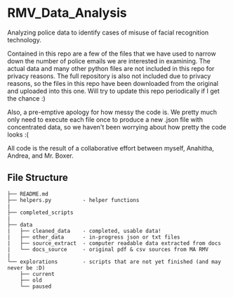 # RMV_Data_Analysis
Analyzing police data to identify cases of misuse of facial recognition technology.

Contained in this repo are a few of the files that we have used to narrow down the number of police emails we are interested in examining. The actual data and many other python files are not included in this repo for privacy reasons. The full repository is also not included due to privacy reasons, so the files in this repo have been downloaded from the original and uploaded into this one. Will try to update this repo periodically if I get the chance :)

Also, a pre-emptive apology for how messy the code is. We pretty much only need to execute each file once to produce a new .json file with concentrated data, so we haven't been worrying about how pretty the code looks :(

All code is the result of a collaborative effort between myself, Anahitha, Andrea, and Mr. Boxer.

## File Structure
```
├── README.md
├── helpers.py          - helper functions
|
├── completed_scripts
|
├── data
|   ├── cleaned_data    - completed, usable data!
|   ├── other_data      - in-progress json or txt files
|   ├── source_extract  - computer readable data extracted from docs
|   └── docs_source     - original pdf & csv sources from MA RMV 
|
└── explorations        - scripts that are not yet finished (and may never be :D)
    ├── current
    ├── old
    └── paused
